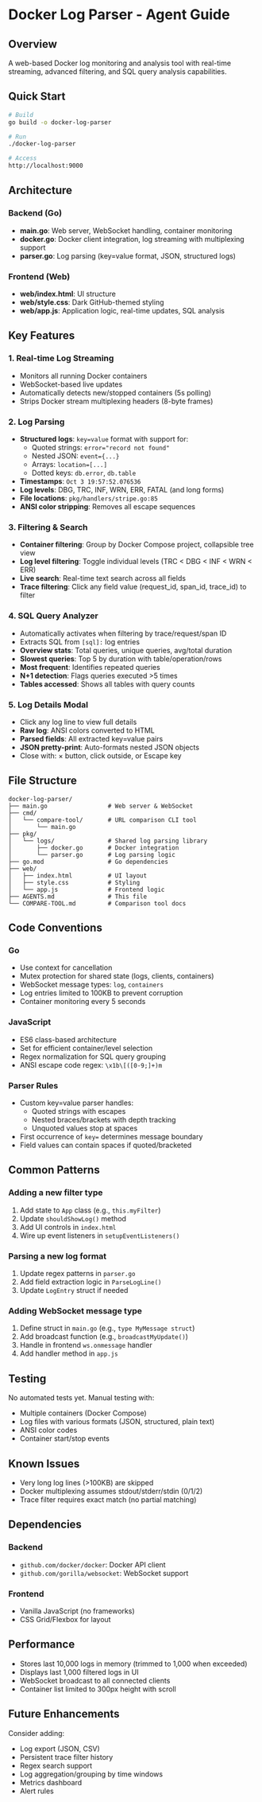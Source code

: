 # Docker Log Parser - Agent Guide

## Overview

A web-based Docker log monitoring and analysis tool with real-time streaming, advanced filtering, and SQL query analysis capabilities.

## Quick Start

```bash
# Build
go build -o docker-log-parser

# Run
./docker-log-parser

# Access
http://localhost:9000
```

## Architecture

### Backend (Go)
- **main.go**: Web server, WebSocket handling, container monitoring
- **docker.go**: Docker client integration, log streaming with multiplexing support
- **parser.go**: Log parsing (key=value format, JSON, structured logs)

### Frontend (Web)
- **web/index.html**: UI structure
- **web/style.css**: Dark GitHub-themed styling
- **web/app.js**: Application logic, real-time updates, SQL analysis

## Key Features

### 1. Real-time Log Streaming
- Monitors all running Docker containers
- WebSocket-based live updates
- Automatically detects new/stopped containers (5s polling)
- Strips Docker stream multiplexing headers (8-byte frames)

### 2. Log Parsing
- **Structured logs**: `key=value` format with support for:
  - Quoted strings: `error="record not found"`
  - Nested JSON: `event={...}`
  - Arrays: `location=[...]`
  - Dotted keys: `db.error`, `db.table`
- **Timestamps**: `Oct 3 19:57:52.076536`
- **Log levels**: DBG, TRC, INF, WRN, ERR, FATAL (and long forms)
- **File locations**: `pkg/handlers/stripe.go:85`
- **ANSI color stripping**: Removes all escape sequences

### 3. Filtering & Search
- **Container filtering**: Group by Docker Compose project, collapsible tree view
- **Log level filtering**: Toggle individual levels (TRC < DBG < INF < WRN < ERR)
- **Live search**: Real-time text search across all fields
- **Trace filtering**: Click any field value (request_id, span_id, trace_id) to filter

### 4. SQL Query Analyzer
- Automatically activates when filtering by trace/request/span ID
- Extracts SQL from `[sql]:` log entries
- **Overview stats**: Total queries, unique queries, avg/total duration
- **Slowest queries**: Top 5 by duration with table/operation/rows
- **Most frequent**: Identifies repeated queries
- **N+1 detection**: Flags queries executed >5 times
- **Tables accessed**: Shows all tables with query counts

### 5. Log Details Modal
- Click any log line to view full details
- **Raw log**: ANSI colors converted to HTML
- **Parsed fields**: All extracted key=value pairs
- **JSON pretty-print**: Auto-formats nested JSON objects
- Close with: × button, click outside, or Escape key

## File Structure

```
docker-log-parser/
├── main.go                 # Web server & WebSocket
├── cmd/
│   └── compare-tool/       # URL comparison CLI tool
│       └── main.go
├── pkg/
│   └── logs/               # Shared log parsing library
│       ├── docker.go       # Docker integration
│       └── parser.go       # Log parsing logic
├── go.mod                  # Go dependencies
├── web/
│   ├── index.html          # UI layout
│   ├── style.css           # Styling
│   └── app.js              # Frontend logic
├── AGENTS.md               # This file
└── COMPARE-TOOL.md         # Comparison tool docs
```

## Code Conventions

### Go
- Use context for cancellation
- Mutex protection for shared state (logs, clients, containers)
- WebSocket message types: `log`, `containers`
- Log entries limited to 100KB to prevent corruption
- Container monitoring every 5 seconds

### JavaScript
- ES6 class-based architecture
- Set for efficient container/level selection
- Regex normalization for SQL query grouping
- ANSI escape code regex: `\x1b\[([0-9;]+)m`

### Parser Rules
- Custom key=value parser handles:
  - Quoted strings with escapes
  - Nested braces/brackets with depth tracking
  - Unquoted values stop at spaces
- First occurrence of `key=` determines message boundary
- Field values can contain spaces if quoted/bracketed

## Common Patterns

### Adding a new filter type
1. Add state to `App` class (e.g., `this.myFilter`)
2. Update `shouldShowLog()` method
3. Add UI controls in `index.html`
4. Wire up event listeners in `setupEventListeners()`

### Parsing a new log format
1. Update regex patterns in `parser.go`
2. Add field extraction logic in `ParseLogLine()`
3. Update `LogEntry` struct if needed

### Adding WebSocket message type
1. Define struct in `main.go` (e.g., `type MyMessage struct`)
2. Add broadcast function (e.g., `broadcastMyUpdate()`)
3. Handle in frontend `ws.onmessage` handler
4. Add handler method in `app.js`

## Testing

No automated tests yet. Manual testing with:
- Multiple containers (Docker Compose)
- Log files with various formats (JSON, structured, plain text)
- ANSI color codes
- Container start/stop events

## Known Issues

- Very long log lines (>100KB) are skipped
- Docker multiplexing assumes stdout/stderr/stdin (0/1/2)
- Trace filter requires exact match (no partial matching)

## Dependencies

### Backend
- `github.com/docker/docker`: Docker API client
- `github.com/gorilla/websocket`: WebSocket support

### Frontend
- Vanilla JavaScript (no frameworks)
- CSS Grid/Flexbox for layout

## Performance

- Stores last 10,000 logs in memory (trimmed to 1,000 when exceeded)
- Displays last 1,000 filtered logs in UI
- WebSocket broadcast to all connected clients
- Container list limited to 300px height with scroll

## Future Enhancements

Consider adding:
- Log export (JSON, CSV)
- Persistent trace filter history
- Regex search support
- Log aggregation/grouping by time windows
- Metrics dashboard
- Alert rules
